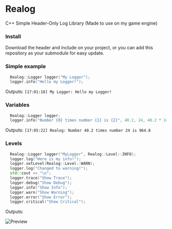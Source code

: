 # Realog
C++ Simple Header-Only Log Library (Made to use on my game engine)

### Install
Download the header and include on your project, or you can add this repository as your submodule for easy update.

### Simple example
```cpp
  Realog::Logger logger("My Logger");
  logger.info("Hello my Logger!");
```
Outputs: `[17:01:18] My Logger: Hello my Logger!`

### Variables
```cpp
  Realog::Logger logger;
  logger.info("Number {0} times number {1} is {2}", 40.2, 24, 40.2 * 24);
```
Outputs: `[17:05:22] Realog: Number 40.2 times number 24 is 964.8`

### Levels
```cpp
  Realog::Logger logger("MyLogger", Realog::Level::INFO);
  logger.log("Here is my info!");
  logger.setLevel(Realog::Level::WARN);
  logger.log("Changed to warning!");
  std::cout << "\n";
  logger.trace("Show Trace");
  logger.debug("Show Debug");
  logger.info("Show Info");
  logger.warn("Show Warning");
  logger.error("Show Error");
  logger.critical("Show Critical");
```
Outputs:

![Preview](https://github.com/derickfelix/Realog/blob/master/preview.png)
